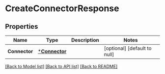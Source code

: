 # CreateConnectorResponse

## Properties
Name | Type | Description | Notes
------------ | ------------- | ------------- | -------------
**Connector** | [***Connector**](Connector.md) |  | [optional] [default to null]

[[Back to Model list]](../README.md#documentation-for-models) [[Back to API list]](../README.md#documentation-for-api-endpoints) [[Back to README]](../README.md)



